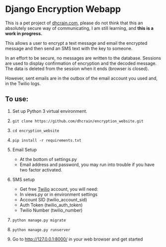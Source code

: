 # Django Encryption Webapp

This is a pet project of [dhcrain.com](https://dhcrain.com/), please do not think that this an absolutely secure way of communicating, I am still learning, and __this is a work in progress.__

This allows a user to encrypt a text message and email the encrypted message and then send an SMS text with the key to someone.

In an effort to be secure, no messages are written to the database. Sessions are used to display confirmation of encryption and the decoded message. The data is deleted from the session when it ends (browser is closed).  

However, sent emails are in the outbox of the email account you used and, in the Twilio logs.


## To use:
1. Set up Python 3 virtual environment.  
2. `git clone https://github.com/dhcrain/encryption_website.git`  
3. `cd encryption_website`  
4. `pip install -r requirements.txt`  
5. Email Setup
    * At the bottom of settings.py
    * Email address and password, you may run into trouble if you have two factor activated.
6. SMS setup
    * Get free [Twilio](https://www.twilio.com/try-twilio) account, you will need:
    * In views.py or in environment settings
    * Account SID (twilio_account_sid)
    * Auth Token (twilio_auth_token)
    * Twilio Number (twilio_number)

7. `python manage.py migrate`
8. `python manage.py runserver`  
9. Go to http://127.0.0.1:8000/ in your web browser and get started
